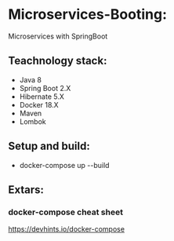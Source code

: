 # Microservices-Booting:
Microservices with SpringBoot

## Teachnology stack: 

- Java 8
- Spring Boot 2.X
- Hibernate 5.X
- Docker 18.X
- Maven
- Lombok
## Setup and build:

 - docker-compose up --build
 
 
## Extars:
### docker-compose cheat sheet

https://devhints.io/docker-compose

